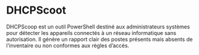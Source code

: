 # DHCPScoot
DHCPScoop est un outil PowerShell destiné aux administrateurs systèmes pour détecter les appareils connectés à un réseau informatique sans autorisation. Il génère un rapport clair des postes présents mais absents de l'inventaire ou non conformes aux règles d’accès.
